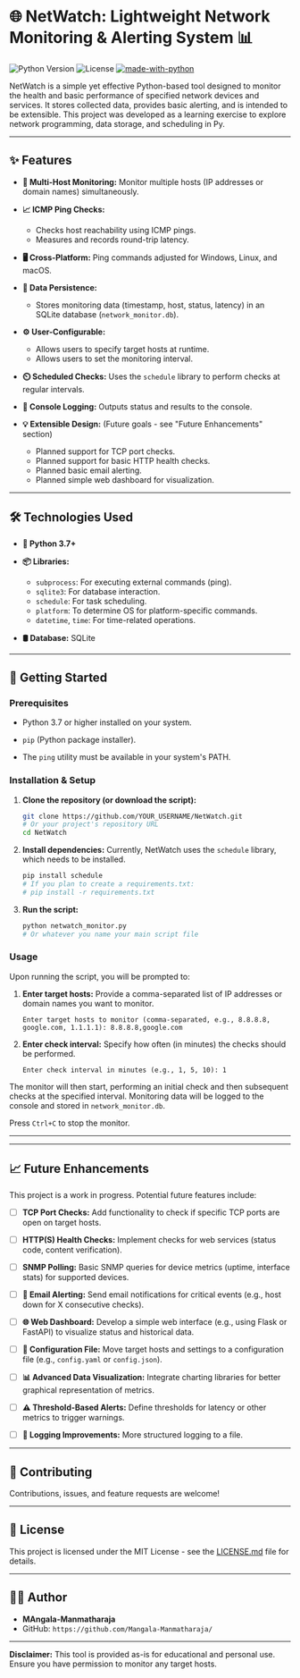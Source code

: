# 🌐 NetWatch: Lightweight Network Monitoring & Alerting System 📊

![Python Version](https://img.shields.io/badge/python-3.7+-blue.svg)
![License](https://img.shields.io/badge/license-MIT-green.svg)
[![made-with-python](https://img.shields.io/badge/Made%20with-Python-1f425f.svg)](https://www.python.org/)


NetWatch is a simple yet effective Python-based tool designed to monitor the health and basic performance of specified network devices and services. It stores collected data, provides basic alerting, and is intended to be extensible. This project was developed as a learning exercise to explore network programming, data storage, and scheduling in Py.

---

## ✨ Features

*   **🎯 Multi-Host Monitoring:** Monitor multiple hosts (IP addresses or domain names) simultaneously.
*   **📈 ICMP Ping Checks:**
    *   Checks host reachability using ICMP pings.
    *   Measures and records round-trip latency.

   
*   **🖥️ Cross-Platform:** Ping commands adjusted for Windows, Linux, and macOS.
*   **💾 Data Persistence:**
    *   Stores monitoring data (timestamp, host, status, latency) in an SQLite database (`network_monitor.db`).
 
      
*   **⚙️ User-Configurable:**
    *   Allows users to specify target hosts at runtime.
    *   Allows users to set the monitoring interval.

      
*   **⏲️ Scheduled Checks:** Uses the `schedule` library to perform checks at regular intervals.
  
*   **📝 Console Logging:** Outputs status and results to the console.
  
*   **💡 Extensible Design:** (Future goals - see "Future Enhancements" section)
    *   Planned support for TCP port checks.
    *   Planned support for basic HTTP health checks.
    *   Planned basic email alerting.
    *   Planned simple web dashboard for visualization.

---

## 🛠️ Technologies Used

*   **🐍 Python 3.7+**
  
*   **📦 Libraries:**
    *   `subprocess`: For executing external commands (ping).
    *   `sqlite3`: For database interaction.
    *   `schedule`: For task scheduling.
    *   `platform`: To determine OS for platform-specific commands.
    *   `datetime`, `time`: For time-related operations.
      
*   **🛢️ Database:** SQLite

---

## 🚀 Getting Started

### Prerequisites

*   Python 3.7 or higher installed on your system.
  
*   `pip` (Python package installer).
  
*   The `ping` utility must be available in your system's PATH.

### Installation & Setup

1.  **Clone the repository (or download the script):**
    ```bash
    git clone https://github.com/YOUR_USERNAME/NetWatch.git 
    # Or your project's repository URL
    cd NetWatch
    ```

2.  **Install dependencies:**
    Currently, NetWatch uses the `schedule` library, which needs to be installed.
    ```bash
    pip install schedule
    # If you plan to create a requirements.txt:
    # pip install -r requirements.txt 
    ```
 

3.  **Run the script:**
    ```bash
    python netwatch_monitor.py 
    # Or whatever you name your main script file
    ```


### Usage

Upon running the script, you will be prompted to:

1.  **Enter target hosts:**
    Provide a comma-separated list of IP addresses or domain names you want to monitor.
    ```
    Enter target hosts to monitor (comma-separated, e.g., 8.8.8.8, google.com, 1.1.1.1): 8.8.8.8,google.com
    ```

2.  **Enter check interval:**
    Specify how often (in minutes) the checks should be performed.
    ```
    Enter check interval in minutes (e.g., 1, 5, 10): 1
    ```


The monitor will then start, performing an initial check and then subsequent checks at the specified interval. Monitoring data will be logged to the console and stored in `network_monitor.db`.

Press `Ctrl+C` to stop the monitor.

---

---

## 📈 Future Enhancements

This project is a work in progress. Potential future features include:

*   [ ] **TCP Port Checks:** Add functionality to check if specific TCP ports are open on target hosts.
      
*   [ ] **HTTP(S) Health Checks:** Implement checks for web services (status code, content verification).
      
*   [ ] **SNMP Polling:** Basic SNMP queries for device metrics (uptime, interface stats) for supported devices.
      
*   [ ] **📧 Email Alerting:** Send email notifications for critical events (e.g., host down for X consecutive checks).
      
*   [ ] **🌐 Web Dashboard:** Develop a simple web interface (e.g., using Flask or FastAPI) to visualize status and historical data.
        
*   [ ] **📄 Configuration File:** Move target hosts and settings to a configuration file (e.g., `config.yaml` or `config.json`).
      
*   [ ] **📊 Advanced Data Visualization:** Integrate charting libraries for better graphical representation of metrics.
      
*   [ ] **⚠️ Threshold-Based Alerts:** Define thresholds for latency or other metrics to trigger warnings.
        
*   [ ] **📝 Logging Improvements:** More structured logging to a file.

---

## 🤝 Contributing

Contributions, issues, and feature requests are welcome!

---


## 📜 License

This project is licensed under the MIT License - see the [LICENSE.md](LICENSE.md) file for details.

---

## 🧑‍💻 Author

*   **MAngala-Manmatharaja**
*   GitHub: `https://github.com/Mangala-Manmatharaja/`

---


**Disclaimer:** This tool is provided as-is for educational and personal use. Ensure you have permission to monitor any target hosts.
